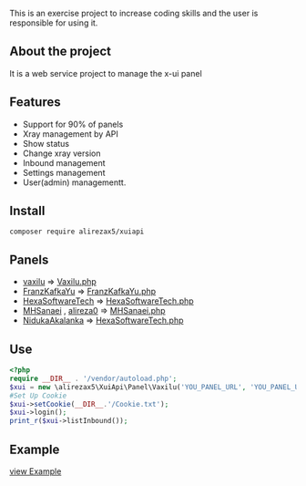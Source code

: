 This is an exercise project to increase coding skills and the user is responsible for using it.

## About the project

It is a web service project to manage the x-ui panel

## Features

* Support for 90% of panels
* Xray management by API
* Show status
* Change xray version
* Inbound management
* Settings management
* User(admin) managementt.

## Install

``
composer require alirezax5/xuiapi
``
## Panels
- [vaxilu](https://github.com/vaxilu/x-ui) =>  [Vaxilu.php](https://github.com/alirezax5/xuiapi/blob/main/src/Panel/Vaxilu.php)
- [FranzKafkaYu](https://github.com/FranzKafkaYu/x-ui) =>  [FranzKafkaYu.php](https://github.com/alirezax5/xuiapi/blob/main/src/Panel/FranzKafkaYu.php)
- [HexaSoftwareTech](https://github.com/HexaSoftwareTech/x-ui) =>  [HexaSoftwareTech.php](https://github.com/alirezax5/xuiapi/blob/main/src/Panel/HexaSoftwareTech.php)
- [MHSanaei](https://github.com/MHSanaei/x-ui) , [alireza0](https://github.com/alireza0/x-ui) =>  [MHSanaei.php](https://github.com/alirezax5/xuiapi/blob/main/src/Panel/MHSanaei.php)
- [NidukaAkalanka](https://github.com/NidukaAkalanka/x-ui-english) =>  [HexaSoftwareTech.php](https://github.com/alirezax5/xuiapi/blob/main/src/Panel/NidukaAkalanka.php)

## Use  
```php 
<?php
require __DIR__ . '/vendor/autoload.php';
$xui = new \alirezax5\XuiApi\Panel\Vaxilu('YOU_PANEL_URL', 'YOU_PANEL_USERNAME', 'YOU_PANEL_PASSWORD');
#Set Up Cookie
$xui->setCookie(__DIR__.'/Cookie.txt');
$xui->login();
print_r($xui->listInbound());
```

## Example
[view Example](https://github.com/alirezax5/xuiapi/tree/main/Examples)
